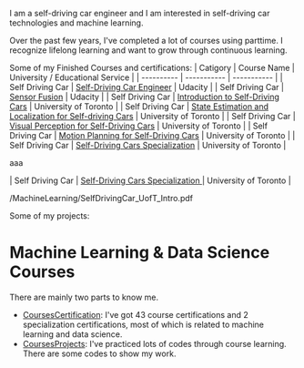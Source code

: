 I am a self-driving car engineer and I am interested in self-driving car technologies and machine learning.

Over the past few years, I've completed a lot of courses using parttime. I recognize lifelong learning and want to grow through continuous learning.

Some of my Finished Courses and certifications:
| Catigory      | Course Name     | University / Educational Service     | 
| ---------- | ----------- | ----------- |
| Self Driving Car   | [Self-Driving Car Engineer](/CoursesCertification/MachineLearning/SelfDrivingCarEngineer_NanoDegree_Udacity.pdf)    | Udacity   | 
| Self Driving Car   | [Sensor Fusion](/CoursesCertification/MachineLearning/SensorFusion_NanoDegree_Udacity.pdf) | Udacity  | 
| Self Driving Car   | [Introduction to Self-Driving Cars](/CoursesCertification/MachineLearning/SelfDrivingCar_UofT_Intro.pdf)    | University of Toronto   | 
| Self Driving Car   | [State Estimation and Localization for Self-driving Cars](/CoursesCertification/MachineLearning/SelfDrivingCar_UofT_State_Estimation.pdf)    | University of Toronto   | 
| Self Driving Car   | [Visual Perception for Self-Driving Cars](/CoursesCertification/MachineLearning/SelfDrivingCar_UofT_Visual_Perception.pdf)    | University of Toronto   | 
| Self Driving Car   | [Motion Planning for Self-Driving Cars](/CoursesCertification/MachineLearning/SelfDrivingCar_UofT_MotionPlanning.pdf)    | University of Toronto   | 
| Self Driving Car   | [Self-Driving Cars Specialization](/CoursesCertification/MachineLearning/SelfDrivingCar_UofT_Specialization.pdf)    | University of Toronto   | 





aaa

| Self Driving Car   | [Self-Driving Cars Specialization
](/CoursesCertification/MachineLearning/SelfDrivingCar_UofT_Specialization.pdf)    | University of Toronto   | 






/MachineLearning/SelfDrivingCar_UofT_Intro.pdf

Some of my projects:


# Machine Learning & Data Science Courses

There are mainly two parts to know me.

- [CoursesCertification](/CoursesCertification): I've got 43 course certifications and 2 specialization certifications, most of which is related to machine learning and data science.
- [CoursesProjects](/CoursesProjects): I've practiced lots of codes through course learning. There are some codes to show my work.

